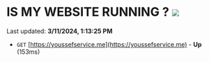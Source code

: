 # IS MY WEBSITE RUNNING ? [![](https://img.shields.io/static/v1?label=Sponsor&message=%E2%9D%A4&logo=GitHub&color=%23fe8e86)](https://github.com/sponsors/<username>)

Last updated: **3/11/2024, 1:13:25 PM**

- `GET` [https://youssefservice.me](https://youssefservice.me) - **Up** (153ms)
